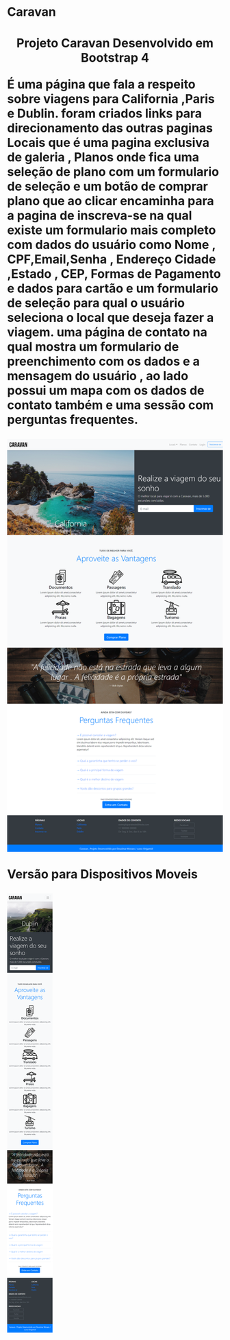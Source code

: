 <h1>Caravan<h1>
<p align="center">Projeto Caravan Desenvolvido em Bootstrap 4</p>
<p>É uma página que fala a respeito sobre viagens para California ,Paris e Dublin. foram criados links para direcionamento das outras paginas
Locais que é uma pagina exclusiva de galeria , Planos onde fica uma seleção de plano com um formulario de seleção e um botão de comprar plano que ao clicar encaminha para a pagina de inscreva-se na qual existe um formulario mais completo com dados do usuário como Nome , CPF,Email,Senha , Endereço Cidade ,Estado , CEP, Formas de Pagamento e dados para cartão  e um formulario de seleção para qual o usuário seleciona o local que deseja fazer a viagem.
uma página de contato na qual mostra um formulario de preenchimento com os dados e a mensagem do usuário , ao lado possui um mapa com os dados de contato também
e uma sessão com perguntas frequentes. 
</p>
<img src="./assets/screenshot/caravan-desktop-index.png">

<p>Versão para Dispositivos Moveis</p>
<img src="./assets/screenshot/caravan-mobile-index.png">

